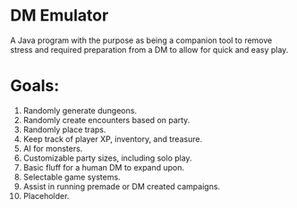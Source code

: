 # DM Emulator
A Java program with the purpose as being a companion tool to remove stress and required preparation from a DM to allow for quick and easy play.

# Goals:
1. Randomly generate dungeons.
2. Randomly create encounters based on party.
3. Randomly place traps.
4. Keep track of player XP, inventory, and treasure.
5. AI for monsters.
6. Customizable party sizes, including solo play.
7. Basic fluff for a human DM to expand upon.
8. Selectable game systems.
9. Assist in running premade or DM created campaigns.
10. Placeholder.
